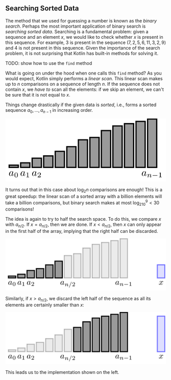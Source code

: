 ## Searching Sorted Data

The method that we used for guessing a number is known
as the *binary search*.
Perhaps the most important application of binary search 
is *searching sorted data*. Searching is a fundamental problem: 
given a sequence and an element $x$, we would like to check whether 
$x$ is present in this sequence. For example, $3$ is present in the 
sequence $(7, 2, 5, 6, 11, 3, 2, 9)$ and $4$ is not present in this 
sequence. Given the importance of the search problem, it is not 
surprising that Kotlin has built-in methods for solving it.

TODO: show how to use the `find` method

What is going on under the hood when one calls this
`find` method? As you would expect, Kotlin
simply performs a *linear scan*.
This linear scan makes up to $n$ comparisons on a sequence
of length $n$. If the sequence does not contain $x$, we *have to* scan all the elements: 
if we skip an element, we
can't be sure that it is not equal to $x$.

Things change drastically if the given data is *sorted*,
i.e., forms a sorted sequence $a_0, \dotsc, a_{n-1}$ in increasing order.

<img src="../../images/searching_sorted_data1.png">

It turns out that in this case about $\log_2 n$ comparisons are enough!
This is a great speedup:
the linear scan of a sorted array with a billion elements will take
a billion comparisons, but binary search makes at most $\log_210^9<30$ comparisons!

The idea is again to try to half the search space. To do this,
we compare
$x$ with $a_{n/2}$. If $x=a_{n/2}$, then we are done. If $x<a_{n/2}$,
then $x$ can only appear in the first half of the array, implying 
that the right half can be discarded.

<img src="../../images/searching_sorted_data2.png">

Similarly, if $x>a_{n/2}$, we discard the left half of the sequence 
as all its elements are certainly smaller than $x$:

<img src="../../images/searching_sorted_data3.png">

This leads us to the implementation shown on the left.